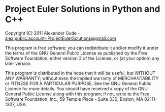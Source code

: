 # Project Euler Solutions in Python and C++

Copyright (C) 2011  Alexander Gude - alex.public.account+ProjectEulerSolutions@gmail.com

This program is free software; you can redistribute it and/or modify
it under the terms of the GNU General Public License as published by
the Free Software Foundation; either version 3 of the License, or
(at your option) any later version.

This program is distributed in the hope that it will be useful,
but WITHOUT ANY WARRANTY; without even the implied warranty of
MERCHANTABILITY or FITNESS FOR A PARTICULAR PURPOSE.  See the
GNU General Public License for more details.
You should have received a copy of the GNU General Public License
along with this program; if not, write to the Free Software Foundation,
Inc., 59 Temple Place - Suite 330, Boston, MA  02111-1307, USA.
